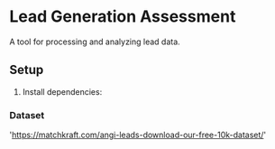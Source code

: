 # Lead Generation Assessment

A tool for processing and analyzing lead data.

## Setup

1. Install dependencies:

### Dataset
'https://matchkraft.com/angi-leads-download-our-free-10k-dataset/'